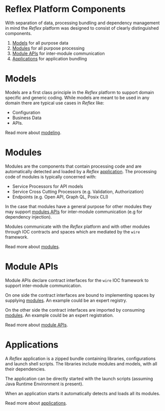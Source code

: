 # Reflex Platform Components

With separation of data, processing bundling and dependency management in mind the _Reflex_ platform was designed to consist of clearly distinguished components. 

1. [Models](#models) for all purpose data
1. [Modules](#modules) for all purpose processing
1. [Module APIs](#module-apis) for inter-module communication
1. [Applications](#applications) for application bundling

# Models

Models are a first class principle in the _Reflex_ platform to support domain specific and generic coding. While models are meant to be used in any domain there are typical use cases in _Reflex_ like:

* Configuration
* Business Data
* APIs.

Read more about [modeling](../modeling/modeling.md).

# Modules

Modules are the components that contain processing code and are automatically detected and loaded by a _Reflex_ [application](#applications). The processing code of modules is typically concerned with:

* Service Processors for API models
* Service Cross Cutting Processors (e.g. Validation, Authorization)
* Endpoints (e.g. Open API, Graph QL, Posix CLI)

In the case that modules have a general purpose for other modules they may support [modules APIs](#module-apis) for inter-module communication (e.g for dependency injection).

Modules communicate with the _Reflex_ platform and with other modules through IOC contracts and spaces which are mediated by the `wire` framework.

Read more about [modules](../modules/modules.md).

# Module APIs

Module APIs declare contract interfaces for the `wire` IOC framework to support inter-module communication. 

On one side the contract interfaces are bound to implementing spaces by supplying [modules](#modules). An example could be an expert registry.

On the other side the contract interfaces are imported by consuming [modules](#modules). An example could be an expert registration.

Read more about [module APIs](../modules/module-apis.md).

# Applications 

A _Reflex_ application is a zipped bundle containing libraries, configurations and launch shell scripts. The libraries include modules and models, with all their dependencies. 

The application can be directly started with the launch scripts (assuming Java Runtime Environment is present).

When an application starts it automatically detects and loads all its modules.

Read more about [applications](../applications/applications.md).